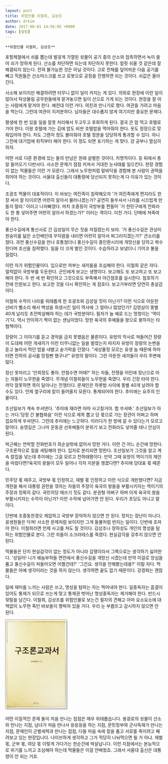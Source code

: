 ```yaml
---
layout: post
title: 위험인물 이철희, 김상조
author: drkim
date: 2017-06-01 14:56:05 +0900
tags: [컬럼]
---
```

 


    **위험인물 이철희, 김상조**

  


포항제철에서 쇠를 뽑는데 벌겋게 가열된 쇳물이 공기 중의 산소와 접촉하면서 녹이 쓸어 쇠가 망하게 된다. 산소를 차단하면 되는데 차단하지 못한다. 얼핏 쉬울 것 같은데 잘 해결되지 않는다. 전혀 불가능한 것은 아닐 것이다. 고로 전체를 덮어씌운 다음 공기를 빼고 직원들은 산소마스크를 쓰고 로봇으로 공정을 진행하면 되는 것이다. 쇠값은 올라간다. 

  


사소해 보이지만 해결하려면 터무니 없이 일이 커지는 게 있다. 의외로 현장에 이런 일이 많아서 탁상물림 공무원들에게 맡겨놓으면 일이 산으로 가게 되는 것이다. 현장을 잘 아는 사람에게 맡겨야 한다. 예컨대 이런 거다. 여친과 만나기로 했다. 여관을 가려고 마음을 먹는다. 그런데 여관이 지저분하다. 남자들은 대수롭지 않게 여기지만 중요한 문제다. 

  


평생에 한 번 있을 일을 잘못 처리해서 두고두고 후회하게 된다. 결국 큰 맘 먹고 호텔로 가야 한다. 이왕 호텔에 가는 김에 밥도 비싼 호텔밥을 먹어줘야 한다. 옷도 정장으로 맞춰입어야 한다. 차도 그랜저 정도 몰아줘야 호텔 정문을 당당하게 통과할 수 있다. 아니 그전에 대기업에 취직부터 해야 한다. 이 정도 되면 포기하는 게 맞다. 걍 공부나 열심히 하자. 

  


어떤 서로 다른 환경에 있는 둘의 만남은 원래 살벌한 것이다. 치명적이다. 등 뒤에서 총알 들어오기 다반사다. 사소한 문제가 점점 커져서 거대한 눈사태를 일으킨다. 현장 경험이 없는 먹물들은 이런 거 모른다. 그래서 노무현처럼 밑바닥을 경험해 본 사람이 권력을 쥐어야 하는 것이다. 서울대 출신들이 대통령에 당선되지 못하는게 다 이유가 있는 것이다. 

  


조광조 먹물이 대표적이다. 이 바보는 여진족이 침략해오자 '거 여진족에게 편지라도 한 장 써서 잘 타이르면 어련히 알아서 물러나겠는가? 공연히 들쑤셔서 나라를 시끄럽게 만들지 말라.' 이러고 나자빠졌다. 마치 조중동이 국방부를 편들어 '거 한민구에게 전화라도 한 통 넣어주면 어련히 알아서 하겠는가?' 이러는 격이다. 미친 거다. 단매에 쳐죽여야 한다. 

  


풍신수길에게 통신사로 간 김성일이 무슨 짓을 저질렀는지 보라. '거 풍신수길은 관상이 원숭이를 닮은 소인배인데 꾸지람을 내리면 어련히 알아서 찌그러지겠는가?' 큰소리를 쳤다. 과연 풍신수길을 만나 호통쳤더니 풍신수길이 중인환시리에 개망신을 당하고 복수한다며 조선을 침략했다. 일을 더 크게 벌인 것이다. 수습하라고 보냈더니 기어코 불을 질렀다. 

  


이런 자가 위험인물이다. 입으로만 까부는 새끼들을 조심해야 한다. 이철희 같은 자다. 얼척없이 국방부를 두둔한다. 군인에게 보고는 생명이다. 보고해도 또 보고하고 또 보고해야 한다. 두 번 세 번 확인하고 그것으로도 부족해서 야간점호를 실시한다. 점호하기 전에 인원보고 한다. 보고한 것을 다시 확인하는 게 점호다. 보고거부라면 당연히 총살감이다. 

  


이철희 수작이 나라를 위태롭게 한 조광조와 김성일 짓이 아닌가? 이런 식으로 아둔한 선비가 뻘소리 해서 백성을 희생시킨 일이 역사에 그 얼마나 많았던가? 김영삼이 똥별 40개 날리듯 초전박살해야 하는 데가 국방분야다. 필자가 늘 예로 드는 멍청이는 '역이기'다. 역시 안이하기 짝이 없는 샌님이었다. 망한 육국의 후예들을 왕으로 봉하자는 타협책이다. 

  


장량이 그 이야기를 듣고 경악을 금치 못했음은 물론이다. 유방의 막사로 쳐들어간 장량이 도대체 어떤 개새끼가 이런 터무니없는 일을 벌였는지 따지자 유방이 장량의 논변을 듣고 놀라서 먹던 밥을 내뱉고 숟가락을 던졌다. "세상물정 모르는 유생 놈 때문에 하마터면 천하의 공사를 망칠뻔 했구나!" 유방의 말이다. 그런 아둔한 새끼들이 우리 주변에 많다. 

  


정신 못차리고 '안희정도 좋아. 안철수면 어때?' 하는 자들, 전쟁을 어린애 장난으로 아는 자들이 노무현을 죽였다. 무개념 이철희들이 노무현을 죽였다. 우리 긴장 타야 한다. 까닥 잘못하면 목이 달아나는 전쟁터다. 문재인은 하룻밤 사이에 똥별 40개 날려야 할 수도 있다. 언제 옆구리에 칼이 들어올지 모른다. 통제되어야 한다. 추미애는 요주의 인물이다.

  


조선일보가 계속 쑤셔댄다. '추미애 쟤라면 아마 사고칠거야. 함 쑤셔봐.' 조선일보가 아는 거다.'당정 간 불협화음' 이런 식으로 제목 뽑고 당 몫으로 가는 장관이 어쩌고 하며 집요하게 쑤셔댄다. 그런데 추미애는 느긋하다. 이러다가 한 방에 갈 수 있다는거 모르고 말이다. 송영길은 그나마 운동권 선후배들이 분위기 보고 전화라도 넣어줄 테니 안심이 된다.

  


박근혜는 연락할 전화번호가 최순실밖에 없어서 망한 거다. 이런 건 어느 순간에 망한다. 구조론적으로 질을 세팅해야 한다. 입자로 분리되면 망한다. 조선일보가 그것을 알고 계속 칼집을 넣는데 추미애는 그걸 모르고 천하태평이다. 만약 그때 유방이 역이기의 제안을 따랐다면?육국의 왕들이 모두 일어나 각자 지분을 챙겼다면? 추미애 당대표 몫 떼준다.

  


민주당 몫 떼주고, 국방부 몫 인정하고, 재벌 몫 인정하고 이런 식으로 개판쳤다면? 지금 개헌을 해서 대통령 권한을 깎자는 자들의 주장이 육국의 왕들을 부활시키자는 역이기의 주장과 정확히 같다. 국민의당 떼쓰기 짓도 같다. 분권형 어쩌구 하며 이게 육국의 왕을 부활시키자는 수작이 아닌가? 이런 수작에 넘어가면 안 된다. 우리가 초딩도 아니고 말이다.

  


단번에 조중동한경오 제압하고 국방부 장악하지 않으면 안 된다. 정치는 장난이 아니다. 꽁생원들은 닥쳐! 사소한 문제처럼 보이지만 그게 들불처럼 번지는 일이다. 단번에 조져야 한다. 이철희라면 언제 사고를 쳐도 칠 것이다. 김상조나 장하성도 개인의 명성을 탐하는 위험인물로 본다. 그런 자들이 소크라테스를 죽였다. 현실감각을 갖추지 않으면 안 된다. 

  


먹물들은 단지 현실감각이 없는 정도가 아니라 겁쟁이라서 그쪽으로는 생각하기 싫어한다. '성일아! 니가 왜놈부하들 면전에서 풍신수길을 개망신 시켰는데 만약 이걸로 앙심을 품고 풍신수길이 쳐들어오면 어쩔건데?' '그건요. 생각을 안해봤는데용?' 이럴 자다. 먹물들은 아예 생각이라는 것을 하지 않는다. 생각하면 끝도 없기 때문이다. 강경화는 괜찮다.

  


일에 재미를 느끼는 사람은 쓰고, 명성을 탐하는 자는 찍어내야 한다. 일중독자는 흠결이 있어도 통제가 되므로 쓰는게 맞고 통제권 벗어난 명성중독자는 제거해야 한다. 반드시 뒷탈을 남긴다. 이철희, 김상조를 위험인물로 보는건 필자의 견해고 아마 요소요소에 대책없이 노무현 죽인 바보들이 짱박혀 있을 거다. 우리 눈 부릅뜨고 감시하지 않으면 안 된다.

  


  



 ![](/files/attach/images/199/714/851/20170108_234810.jpg) 

  


어떤 이질적인 존재 둘이 처음 만나는 접점은 매우 위태롭습니다. 용광로의 쇳물이 산소와 만나는 지점, 남녀가 처음 만나서 응응응을 하는 지점, 문민정부와 군사독재가 만나는 지점, 문재인이 군벌세력과 만나는 접점, 다들 마음 속에 칼을 품고 서로를 죽이려고 째려보고 있는 현장입니다. 나이브하게 생각하고 그거 적당히 나눠먹으면 될 거 아냐. 재벌 몫, 군부 몫, 여당 몫 이렇게 가다가는 한순간에 박살납니다. 이런 지점에서는 본능적으로 위기를 느끼고 조심해야 하는데 먹물들은 이걸 안배웠죠. 그래서 서울대 출신은 대통령이 안 되는 거죠.